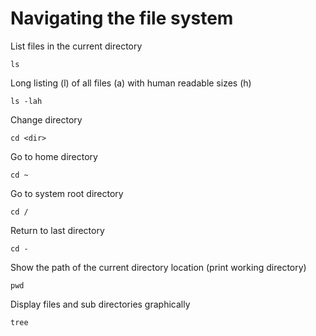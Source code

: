 # Navigating the file system

List files in the current directory

    ls

Long listing (l) of all files (a) with human readable sizes (h)

    ls -lah

Change directory

    cd <dir>

Go to home directory

    cd ~

Go to system root directory

    cd /

Return to last directory

    cd -

Show the path of the current directory location (print working directory)

    pwd

Display files and sub directories graphically

    tree
